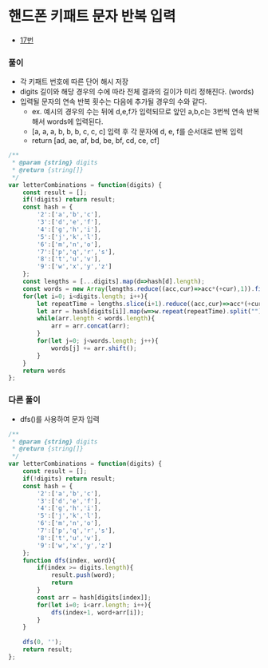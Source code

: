 
# 핸드폰 키패트 문자 반복 입력
  - [17번](https://leetcode.com/problems/letter-combinations-of-a-phone-number/)


### 풀이
  - 각 키패트 번호에 따른 단어 해시 저장
  - digits 길이와 해당 경우의 수에 따라 전체 결과의 길이가 미리 정해진다. (words)
  - 입력될 문자의 연속 반복 횟수는 다음에 추가될 경우의 수와 같다.
    - ex. 예시의 경우의 수는 뒤에 d,e,f가 입력되므로 앞인 a,b,c는 3번씩 연속 반복해서 words에 입력된다.
    - [a, a, a, b, b, b, c, c, c] 입력 후 각 문자에 d, e, f를 순서대로 반복 입력
    - return [ad, ae, af, bd, be, bf, cd, ce, cf]

  ```javascript
  /**
   * @param {string} digits
   * @return {string[]}
   */
  var letterCombinations = function(digits) {
      const result = [];
      if(!digits) return result;
      const hash = {
          '2':['a','b','c'],
          '3':['d','e','f'],
          '4':['g','h','i'],
          '5':['j','k','l'],
          '6':['m','n','o'],
          '7':['p','q','r','s'],
          '8':['t','u','v'],
          '9':['w','x','y','z']
      };
      const lengths = [...digits].map(d=>hash[d].length);
      const words = new Array(lengths.reduce((acc,cur)=>acc*(+cur),1)).fill('');
      for(let i=0; i<digits.length; i++){
          let repeatTime = lengths.slice(i+1).reduce((acc,cur)=>acc*(+cur),1);
          let arr = hash[digits[i]].map(w=>w.repeat(repeatTime).split("")).flat();
          while(arr.length < words.length){
              arr = arr.concat(arr);
          }
          for(let j=0; j<words.length; j++){
              words[j] += arr.shift();
          }
      }
      return words
  };
  ```


### 다른 풀이
  - dfs()를 사용하여 문자 입력

  ```javascript
  /**
   * @param {string} digits
   * @return {string[]}
   */
  var letterCombinations = function(digits) {
      const result = [];
      if(!digits) return result;
      const hash = {
          '2':['a','b','c'],
          '3':['d','e','f'],
          '4':['g','h','i'],
          '5':['j','k','l'],
          '6':['m','n','o'],
          '7':['p','q','r','s'],
          '8':['t','u','v'],
          '9':['w','x','y','z']
      };
      function dfs(index, word){
          if(index >= digits.length){
              result.push(word);
              return
          }
          const arr = hash[digits[index]];
          for(let i=0; i<arr.length; i++){
              dfs(index+1, word+arr[i]);
          }
      }
      
      dfs(0, '');
      return result;
  };
  ```